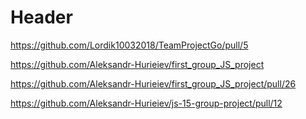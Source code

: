 # Header

https://github.com/Lordik10032018/TeamProjectGo/pull/5

https://github.com/Aleksandr-Hurieiev/first_group_JS_project

https://github.com/Aleksandr-Hurieiev/first_group_JS_project/pull/26

https://github.com/Aleksandr-Hurieiev/js-15-group-project/pull/12
